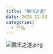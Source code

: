 ```yaml
---
title: "腾讯之道"
date: 2024-12-03
categories:
  - 产品
---
```



![腾讯之道.png](../../../assets/images/腾讯之道.png)

<!-- more -->

